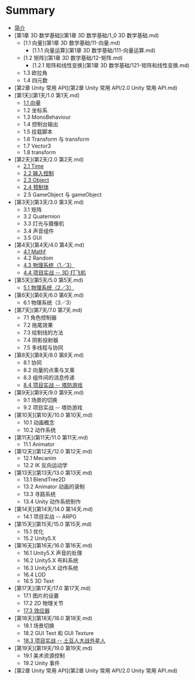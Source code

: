 # Summary

* [简介](README.md)
* [第1章 3D 数学基础](第1章 3D 数学基础/1_0 3D 数学基础.md)
    * [1.1 向量](第1章 3D 数学基础/11-向量.md)
        * [1.1.1 向量运算](第1章 3D 数学基础/111-向量运算.md)
    * [1.2 矩阵](第1章 3D 数学基础/12-矩阵.md)
        * [1.2.1 矩阵和线性变换](第1章 3D 数学基础/121-矩阵和线性变换.md)
    * 1.3 欧拉角
    * 1.4 四元数
* [第2章 Unity 常用 API](第2章 Unity 常用 API/2.0 Unity 常用 API.md)
* [第1天](第1天/1.0 第1天.md)
    * [1.1 向量](第1天/11-向量.md)
    * 1.2 坐标系
    * 1.3 MonoBehaviour
    * 1.4 控制台输出
    * 1.5 挂载脚本
    * 1.6 Transform 与 transform
    * 1.7 Vector3
    * 1.8 transform
* [第2天](第2天/2.0 第2天.md)
    * [2.1 Time](第2天/11-time.md)
    * [2.2 输入控制](第2天/12-输入控制.md)
    * [2.3 Object](第2天/13-object.md)
    * [2.4 预制体](第2天/14-预制体.md)
    * 2.5 GameObject 与 gameObject
* [第3天](第3天/3.0 第3天.md)
    * 3.1 矩阵
    * 3.2 Quaternion
    * 3.3 灯光与摄像机
    * 3.4 声音组件
    * 3.5 GUI
* [第4天](第4天/4.0 第4天.md)
    * [4.1 Mathf](第4天/41-mathf.md)
    * 4.2 Random
    * [4.3 物理系统（1／3）](第4天/43-物理系统1.md)
    * [4.4 项目实战 -- 3D 打飞机](第4天/44-项目实战--3d-打飞机.md)
* [第5天](第5天/5.0 第5天.md)
    * [5.1 物理系统（2／3）](第5天/51-物理系统（2／3）.md)
* [第6天](第6天/6.0 第6天.md)
    * 6.1 物理系统（3／3）
* [第7天](第7天/7.0 第7天.md)
    * 7.1 角色控制器
    * 7.2 拖尾效果
    * 7.3 绘制线的方法
    * 7.4 阴影投射器
    * 7.5 多线程与协同
* [第8天](第8天/8.0 第8天.md)
    * 8.1 协同
    * 8.2 向量的点乘与叉乘
    * 8.3 组件间的消息传递
    * [8.4 项目实战 -- 塔防游戏](第8天/84-项目实战----塔防游戏.md)
* [第9天](第9天/9.0 第9天.md)
    * 9.1 场景的切换
    * 9.2 项目实战 -- 塔防游戏
* [第10天](第10天/10.0 第10天.md)
    * 10.1 动画概念
    * 10.2 动作系统
* [第11天](第11天/11.0 第11天.md)
    * 11.1 Animator
* [第12天](第12天/12.0 第12天.md)
    * 12.1 Mecanim
    * 12.2 IK 反向运动学
* [第13天](第13天/13.0 第13天.md)
    * 13.1 BlendTree2D
    * 13.2 Animator 动画的录制
    * 13.3 寻路系统
    * 13.4 Unity 动作系统制作
* [第14天](第14天/14.0 第14天.md)
    * 14.1 项目实战 -- ARPG
* [第15天](第15天/15.0 第15天.md)
    * 15.1 优化
    * 15.2 Unity5.X
* [第16天](第16天/16.0 第16天.md)
    * 16.1 Unity5.X 声音的处理
    * 16.2 Unity5.X 布料系统
    * 16.3 Unity5.X 动作系统
    * 16.4 LOD
    * 16.5 3D Text
* [第17天](第17天/17.0 第17天.md)
    * 17.1 图片的设置
    * 17.2 2D 物理关节
    * [17.3 效应器](第17天/173-效应器.md)
* [第18天](第18天/18.0 第18天.md)
    * 18.1 场景切换
    * 18.2 GUI Text 和 GUI Texture
    * [18.3 项目实战 -- 土豆人大战外星人](第18天/183-项目实战----土豆人大战外星人.md)
* [第19天](第19天/19.0 第19天.md)
    * 19.1 美术资源控制
    * 19.2 Unity 事件
* [第2章 Unity 常用 API](第2章 Unity 常用 API/2.0 Unity 常用 API.md)

